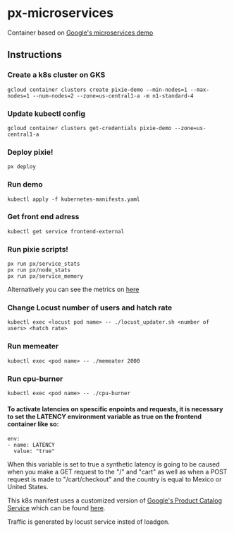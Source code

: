 # px-microservices

Container based on [Google's microservices demo](https://github.com/GoogleCloudPlatform/microservices-demo)

## Instructions

### Create a k8s cluster on GKS
```
gcloud container clusters create pixie-demo --min-nodes=1 --max-nodes=1 --num-nodes=2 --zone=us-central1-a -m n1-standard-4
```

### Update kubectl config
```
gcloud container clusters get-credentials pixie-demo --zone=us-central1-a
```

### Deploy pixie!
```
px deploy
```

### Run demo
```
kubectl apply -f kubernetes-manifests.yaml
```

### Get front end adress
```
kubectl get service frontend-external
```

### Run pixie scripts!
```
px run px/service_stats
px run px/node_stats
px run px/service_memory
```
Alternatively you can see the metrics on [here](https://work.withpixie.ai/live)

### Change Locust number of users and hatch rate
```
kubectl exec <locust pod name> -- ./locust_updater.sh <number of users> <hatch rate>
```

### Run memeater
```
kubectl exec <pod name> -- ./memeater 2000
```

### Run cpu-burner
```
kubectl exec <pod name> -- ./cpu-burner
```

#### To activate latencies on spescific enpoints and requests, it is necessary to set the LATENCY environment variable as true on the frontend container like so:
```
env:
- name: LATENCY
  value: "true"
```
When this variable is set to true a synthetic latency is going to be caused when you make a GET request to the "/" and "cart" as well as when a POST request is made to "/cart/checkout" and the country is equal to Mexico or United States.

This k8s manifest uses a customized version of [Google's Product Catalog Service](https://github.com/GoogleCloudPlatform/microservices-demo/tree/master/src/productcatalogservice) which can be found [here](https://github.com/JavierClairvaux/px-productcatalogservice).

Traffic is generated by locust service insted of loadgen.
